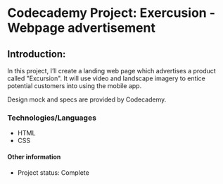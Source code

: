 # Codecademy Project: Exercusion - Webpage advertisement 

## Introduction: 

In this project, I’ll create a landing web page which advertises a product called "Excursion". It will use video and landscape imagery to entice potential customers into using the mobile app.

Design mock and specs are provided by Codecademy.

### Technologies/Languages

* HTML
* CSS

#### Other information

* Project status: Complete
